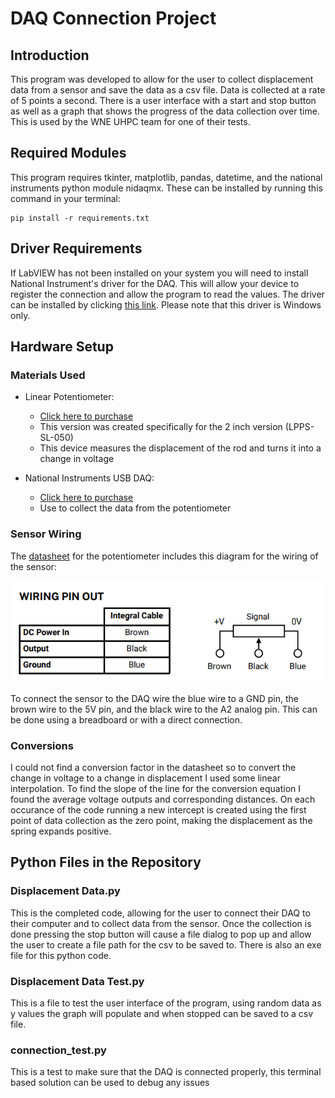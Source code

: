 #  DAQ Connection Project
##  Introduction
This program was developed to allow for the user to collect displacement data from a sensor and save the data as a csv file. Data is collected at a rate of 5 points a second. There is a user interface with a start and stop button as well as a graph that shows the progress of the data collection over time. This is used by the WNE UHPC team for one of their tests.

## Required Modules
This program requires tkinter, matplotlib, pandas, datetime, and the national instruments python module nidaqmx. These can be installed by running this command in your terminal:

    pip install -r requirements.txt

##  Driver Requirements
If LabVIEW has not been installed on your system you will need to install National Instrument's driver for the DAQ. This will allow your device to register the connection and allow the program to read the values. The driver can be installed by clicking [this link](https://www.ni.com/en/support/downloads/drivers/download.ni-device-drivers.html?srsltid=AfmBOoph9_NydRDV9iTYhFOHP_ZvaTP0ea5yqzod91VWArIghLcADGAp#327643). Please note that this driver is Windows only.

##  Hardware Setup
###  Materials Used
- Linear Potentiometer:
    - [Click here to purchase](https://www.hgsind.com/product/lpps-sl-series-linear-potentiometer-position-sensor-spring-loaded?srsltid=AfmBOoqRE5v-Uud2FOCeDpvcn0W5e-HI-Pue0Ld3n4PBeCedTIWjSXhb&v=223)
    - This version was created specifically for the 2 inch version (LPPS-SL-050)
    -  This device measures the displacement of the rod and turns it into a change in voltage 

- National Instruments USB DAQ:
    - [Click here to purchase](https://www.ni.com/en/shop/data-acquisition/entry-level-usb-daq.html)
    - Use to collect the data from the potentiometer
###  Sensor Wiring
The [datasheet](https://www.hgsind.com/sites/default/files/2024-08/LPPS-SL%20Spring%20Loaded%20Linear%20Potentiometer_Data%20Sheet_Rev15.pdf) for the potentiometer includes this diagram for the wiring of the sensor:

![Sensor Setup](./Wiring%20Pinout.png)

To connect the sensor to the DAQ wire the blue wire to a GND pin, the brown wire to the 5V pin, and the black wire to the A2 analog pin. This can be done using a breadboard or with a direct connection.

###  Conversions
I could not find a conversion factor in the datasheet so to convert the change in voltage to a change in displacement I used some linear interpolation. To find the slope of the line for the conversion equation I found the average voltage outputs and corresponding distances. On each occurance of the code running a new intercept is created using the first point of data collection as the zero point, making the displacement as the spring expands positive.

##  Python Files in the Repository
###  Displacement Data.py
This is the completed code, allowing for the user to connect their DAQ to their computer and to collect data from the sensor. Once the collection is done pressing the stop button will cause a file dialog to pop up and allow the user to create a file path for the csv to be saved to. There is also an exe file for this python code.

###  Displacement Data Test.py
This is a file to test the user interface of the program, using random data as y values the graph will populate and when stopped can be saved to a csv file.

###  connection_test.py
This is a test to make sure that the DAQ is connected properly, this terminal based solution can be used to debug any issues

